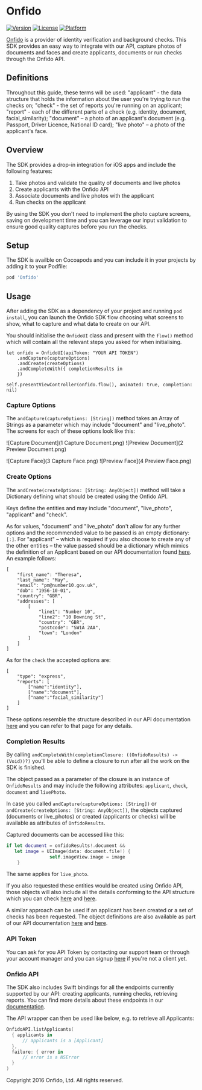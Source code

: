 # Onfido

[![Version](https://img.shields.io/cocoapods/v/Onfido.svg?style=flat)](http://cocoapods.org/pods/Onfido)
[![License](https://img.shields.io/cocoapods/l/Onfido.svg?style=flat)](http://cocoapods.org/pods/Onfido)
[![Platform](https://img.shields.io/cocoapods/p/Onfido.svg?style=flat)](http://cocoapods.org/pods/Onfido)

[Onfido](https://onfido.com/) is a provider of identity verification and background checks. This SDK provides an easy way to integrate with our 
API, capture photos of documents and faces and create applicants, documents or run checks through the Onfido API.

## Definitions

Throughout this guide, these terms will be used:
"applicant" - the data structure that holds the information about the user you're trying to run the checks on;
"check" - the set of reports you're running on an applicant;
"report" - each of the different parts of a check (e.g. identity, document, facial_similarity);
"document" – a photo of an applicant's document (e.g. Passport, Driver Licence, National ID card);
"live photo" – a photo of the applicant's face.

## Overview

The SDK provides a drop-in integration for iOS apps and include the following features:

1. Take photos and validate the quality of documents and live photos
2. Create applicants with the Onfido API
3. Associate documents and live photos with the applicant
3. Run checks on the applicant

By using the SDK you don't need to implement the photo capture screens, saving on development time and you can leverage our input validation to ensure good quality captures before you run the checks.

## Setup

The SDK is availble on Cocoapods and you can include it in your projects by adding it to your Podfile:

```ruby
pod 'Onfido'
```

## Usage

After adding the SDK as a dependency of your project and running `pod install`, you can launch the Onfido SDK flow choosing what screens to show, what to capture and what data to create on our API.

You should initialise the `OnfidoUI` class and present with the `flow()` method which will contain all the relevant steps you asked for when initialising.

```
let onfido = OnfidoUI(apiToken: "YOUR API TOKEN")
    .andCapture(captureOptions)
    .andCreate(createOptions)
    .andCompleteWith({ completionResults in
    })

self.presentViewController(onfido.flow(), animated: true, completion: nil)
```

### Capture Options

The `andCapture(captureOptions: [String])` method takes an Array of Strings as a parameter which may include "document" and "live_photo".
The screens for each of these options look like this:

![Capture Document](1 Capture Document.png)
![Preview Document](2 Preview Document.png)

![Capture Face](3 Capture Face.png)
![Preview Face](4 Preview Face.png)

### Create Options

The `andCreate(createOptions: [String: AnyObject])` method will take a Dictionary defining what should be created using the Onfido API.

Keys define the entities and may include "document", "live_photo", "applicant" and "check".

As for values, "document" and "live_photo" don't allow for any further options and the recommended value to be passed is an empty dictionary: `[:]`.
For "applicant" – which is required if you also choose to create any of the other entities – the value passed should be a dictionary which mimics the definition of an Applicant based on our API documentation found [here](https://documentation.onfido.com/#applicant-object). An example follows:

```
[
    "first_name": "Theresa",
    "last_name": "May",
    "email": "pm@number10.gov.uk",
    "dob": "1956-10-01",
    "country": "GBR",
    "addresses": [
        [
            "line1": "Number 10",
            "line2": "10 Downing St",
            "country": "GBR",
            "postcode": "SW1A 2AA",
            "town": "London"
        ]
    ]
]
```

As for the `check` the accepted options are:

```
[
    "type": "express",
    "reports": [
        ["name":"identity"],
        ["name":"document"],
        ["name":"facial_similarity"]
    ]
]
```

These options resemble the structure described in our API documentation [here](https://documentation.onfido.com/#create-check) and you can refer to that page for any details.

### Completion Results

By calling `andCompleteWith(completionClosure: ((OnfidoResults) -> (Void))?)` you'll be able to define a closure to run after all the work on the SDK is finished.

The object passed as a parameter of the closure is an instance of `OnfidoResults` and may include the following attributes: `applicant`, `check`, `document` and `livePhoto`.

In case you called `andCapture(captureOptions: [String])` or `andCreate(createOptions: [String: AnyObject])`, the objects captured (documents or live_photos) or created (applicants or checks) will be available as attributes of `OnfidoResults`.

Captured documents can be accessed like this:

```swift
if let document = onfidoResults!.document &&
   let image = UIImage(data: document.file!) {
                self.imageView.image = image
    }
```

The same applies for `live_photo`.

If you also requested these entities would be created using Onfido API, those objects will also include all the details conforming to the API structure which you can check [here](https://documentation.onfido.com/#live-photo-object) and [here](https://documentation.onfido.com/#document-object).

A similar approach can be used if an applicant has been created or a set of checks has been requested. The object definitions are also available as part of our API documentation [here](https://documentation.onfido.com/#applicant-object) and [here](https://documentation.onfido.com/#check-object).

### API Token

You can ask for you API Token by contacting our support team or through your account manager and you can signup [here](https://onfido.com/signup) if you're not a client yet.

### Onfido API

The SDK also includes Swift bindings for all the endpoints currently supported by our API: creating applicants, running checks, retrieving reports. You can find more details about these endpoints in our [documentation](https://onfido.com/documentation).

The API wrapper can then be used like below, e.g. to retrieve all Applicants:

```swift
OnfidoAPI.listApplicants(
  { applicants in
      // applicants is a [Applicant]
  },
  failure: { error in
      // error is a NSError
  }
)
```

Copyright 2016 Onfido, Ltd. All rights reserved.
